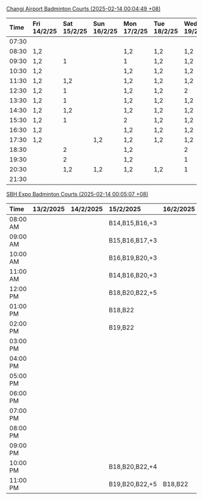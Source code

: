 [Changi Airport Badminton Courts (2025-02-14 00:04:49 +08)](https://www.carc.org.sg/FacilityBooking.aspx)

| Time   | Fri 14/2/25   | Sat 15/2/25   | Sun 16/2/25   | Mon 17/2/25   | Tue 18/2/25   | Wed 19/2/25   | Thu 20/2/25   |
|:-------|:--------------|:--------------|:--------------|:--------------|:--------------|:--------------|:--------------|
| 07:30  |               |               |               |               |               |               |               |
| 08:30  | 1,2           |               |               | 1,2           | 1,2           | 1,2           | 1,2           |
| 09:30  | 1,2           | 1             |               | 1             | 1,2           | 1,2           | 1,2           |
| 10:30  | 1,2           |               |               | 1,2           | 1,2           | 1,2           | 1,2           |
| 11:30  | 1,2           | 1,2           |               | 1,2           | 1,2           | 1,2           | 1,2           |
| 12:30  | 1,2           | 1             |               | 1,2           | 1,2           | 2             | 1,2           |
| 13:30  | 1,2           | 1             |               | 1,2           | 1,2           | 1,2           | 1,2           |
| 14:30  | 1,2           | 1,2           |               | 1,2           | 1,2           | 1,2           | 1,2           |
| 15:30  | 1,2           | 1             |               | 2             | 1,2           | 1,2           | 1,2           |
| 16:30  | 1,2           |               |               | 1,2           | 1,2           | 1,2           | 1,2           |
| 17:30  | 1,2           |               | 1,2           | 1,2           | 1,2           | 1,2           | 1,2           |
| 18:30  |               | 2             |               | 1,2           |               | 2             |               |
| 19:30  |               | 2             |               | 1,2           |               | 1             |               |
| 20:30  |               | 1,2           | 1,2           | 1,2           | 1,2           | 1             | 1             |
| 21:30  |               |               |               |               |               |               |               |

[SBH Expo Badminton Courts (2025-02-14 00:05:07 +08)](https://singaporebadmintonhall.getomnify.com/widgets/O3MRKGBH359GA55KHMG1RD)

| Time     | 13/2/2025   | 14/2/2025   | 15/2/2025      | 16/2/2025   | 17/2/2025      | 18/2/2025      | 19/2/2025      |
|:---------|:------------|:------------|:---------------|:------------|:---------------|:---------------|:---------------|
| 08:00 AM |             |             | B14,B15,B16,+3 |             | B20,B21,B22,+4 | B16            | B19,B20,B22,+2 |
| 09:00 AM |             |             | B15,B16,B17,+3 |             |                | B16,B17        | B19,B21,B22,+4 |
| 10:00 AM |             |             | B16,B19,B20,+3 |             |                | B20,B21,B22,+1 | B19,B20,B22,+2 |
| 11:00 AM |             |             | B14,B16,B20,+3 |             |                | B20,B21,B22    | B19,B20,B22,+3 |
| 12:00 PM |             |             | B18,B20,B22,+5 |             |                | B19,B21,B22,+4 | B19,B21,B22,+4 |
| 01:00 PM |             |             | B18,B22        |             |                | B19,B21,B22,+3 | B19,B21,B22,+4 |
| 02:00 PM |             |             | B19,B22        |             |                | B19,B21,B22,+2 | B19,B21,B22,+4 |
| 03:00 PM |             |             |                |             |                |                | B18,B19,B20,+2 |
| 04:00 PM |             |             |                |             |                |                | B16            |
| 05:00 PM |             |             |                |             |                | B13            |                |
| 06:00 PM |             |             |                |             |                |                |                |
| 07:00 PM |             |             |                |             |                |                |                |
| 08:00 PM |             |             |                |             |                |                |                |
| 09:00 PM |             |             |                |             |                |                |                |
| 10:00 PM |             |             | B18,B20,B22,+4 |             | A10,A8,A9,+6   |                |                |
| 11:00 PM |             |             | B19,B20,B22,+5 | B18,B22     | A10,A8,A9,+7   |                |                |
